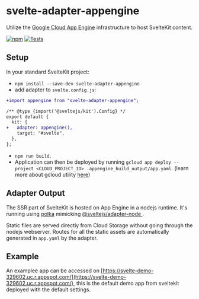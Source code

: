 # svelte-adapter-appengine

Utilize the [Google Cloud App Engine](https://cloud.google.com/appengine) infrastructure to host SvelteKit content.

[![npm](https://img.shields.io/npm/v/svelte-adapter-appengine?color=green)](https://www.npmjs.com/package/svelte-adapter-appengine)
[![Tests](https://github.com/halfdanj/svelte-adapter-appengine/actions/workflows/test.yml/badge.svg)](https://github.com/halfdanj/svelte-adapter-appengine/actions/workflows/test.yml)

## Setup

In your standard SvelteKit project:

- `npm install --save-dev svelte-adapter-appengine`
- add adapter to `svelte.config.js`:

```diff
+import appengine from "svelte-adapter-appengine";

/** @type {import('@sveltejs/kit').Config} */
export default {
  kit: {
+   adapter: appengine(),
    target: "#svelte",
  },
};
```

- `npm run build`.
- Application can then be deployed by running `gcloud app deploy --project <CLOUD_PROJECT_ID> .appengine_build_output/app.yaml`. (learn more about gcloud utility [here](https://cloud.google.com/sdk/gcloud))

## Adapter Output

The SSR part of SvelteKit is hosted on App Engine in a nodejs runtime. It's running using [polka](https://github.com/lukeed/polka) mimicking [@sveltejs/adapter-node
](https://github.com/sveltejs/kit/tree/master/packages/adapter-node).

Static files are served directly from Cloud Storage without going through the nodejs webserver. Routes for all the static assets are automatically generated in `app.yaml` by the adapter.

## Example

An examplee app can be accessed on [https://svelte-demo-329602.uc.r.appspot.com/](https://svelte-demo-329602.uc.r.appspot.com/), this is the default demo app from sveltekit deployed with the default settings.
